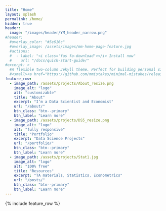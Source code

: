 ```yaml
---
title: "Home"
layout: splash
permalink: /home/
hidden: true
header:
  image: "/images/header/YM_header_narrow.png"
#header:
  #overlay_color: "#5e616c"
  #overlay_image: /assets/images/mm-home-page-feature.jpg
  #actions:
  #  - label: "<i class='fas fa-download'></i> Install now"
  #    url: "/docs/quick-start-guide/"
#excerpt: >
  #A flexible two-column Jekyll theme. Perfect for building personal sites, blogs, and portfolios.<br />
  #<small><a href="https://github.com/mmistakes/minimal-mistakes/releases/tag/4.26.2">Latest release v4.26.2</a></small>
feature_row:
  - image_path: /assets/projects/About_resize.png
    image_alt: "logo"
    alt: "customizable"
    title: "About"
    excerpt: "I’m a Data Scientist and Economist"
    url: "/about/"
    btn_class: "btn--primary"
    btn_label: "Learn more"
  - image_path: /assets/projects/DS5_resize.png
    image_alt: "logo"
    alt: "fully responsive"
    title: "Portfolio"
    excerpt: "Data Science Projects"
    url: "/portfolio/"
    btn_class: "btn--primary"
    btn_label: "Learn more"
  - image_path: /assets/projects/Stat1.jpg
    image_alt: "logo"
    alt: "100% free"
    title: "Resources"
    excerpt: "TA materials, Statistics, Econometrics"
    url: "/posts/"
    btn_class: "btn--primary"
    btn_label: "Learn more"      
---
```


{% include feature_row %}
